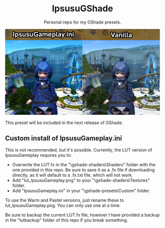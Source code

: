 <p align="center">
  <h1 align="center">IpsusuGShade</h1>
  <p align="center">Personal repo for my GShade presets.</p>
  <p align="center">
    <img src="https://raw.githubusercontent.com/ipsusu/IpsusuGShade/master/example/comparison.jpg">
  </p>
</p>

This preset will be included in the next release of GShade.

## Custom install of IpsusuGameplay.ini
This is not recommended, but it's possible. Currently, the LUT version of IpsusuGameplay requires you to: 
- Overwrite the LUT.fx in the "\gshade-shaders\Shaders" folder with the one provided in this repo. Be sure to save it as a .fx file if downloading directly, as it will default to a .fx.txt file, which will not work.
- Add "lut_IpsusuGameplay.png" to your "\gshade-shaders\Textures" folder.
- Add "IpsusuGameplay.ini" in your "\gshade-presets\Custom" folder.

To use the Warm and Pastel versions, just rename these to lut_IpsusuGameplay.png. You can only use one at a time.

Be sure to backup the current LUT.fx file, however I have provided a backup in the "lutbackup" folder of this repo if you break something. 
